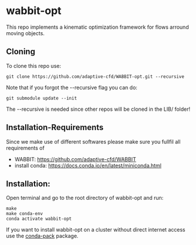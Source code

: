 # wabbit-opt
This repo implements a kinematic optimization framework for flows arround moving objects.

## Cloning 

To clone this repo use:

    git clone https://github.com/adaptive-cfd/WABBIT-opt.git --recursive

Note that if you forgot the --recursive flag you can do:

    git submodule update --init

The --recursive is needed since other repos will be cloned in the LIB/ folder!

## Installation-Requirements

Since we make use of different softwares please make sure you
fullfil all requirements of

 + WABBIT: https://github.com/adaptive-cfd/WABBIT
 + install conda: https://docs.conda.io/en/latest/miniconda.html

## Installation:

Open terminal and go to the root directory of wabbit-opt and run:
    
    make
    make conda-env
    conda activate wabbit-opt

If you want to install wabbit-opt on a cluster without direct internet access
use the [conda-pack](https://conda.github.io/conda-pack/) package.